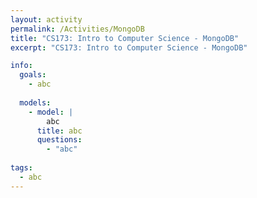 ```yaml
---
layout: activity
permalink: /Activities/MongoDB
title: "CS173: Intro to Computer Science - MongoDB"
excerpt: "CS173: Intro to Computer Science - MongoDB"

info:
  goals: 
    - abc
    
  models:
    - model: |
        abc
      title: abc
      questions:
        - "abc"
        
tags:
  - abc  
---
```


